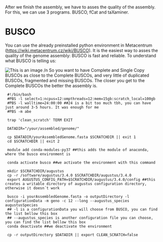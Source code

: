 After we finish the assembly, we have to asses the quality of the assembly. For this, we can use 3 programs. BUSCO, fCat and taXaminer.

# BUSCO
You can use the already preinstalled python environment in Metacentrum (https://wiki.metacentrum.cz/wiki/BUSCO). It is the easiest way to asses the quality of the genome assembly: BUSCO is fast and reliable.
To understand what BUSCO is telling us:

![This is an image](https://training.galaxyproject.org/archive/2019-12-01/topics/genome-annotation/images/busco_genome_summary.png) /n
So you want to have Complete and Single Copy BUSCOs as close to the Complete BUSCOs, and very little of duplicated BUSCOs, fragmented and missing BUSCOs. The closer you get to the Complete BUSCOs the better the assembly is. 

```
 #!/bin/bash
 #PBS -l select=1:ncpus=12:ompthreads=12:mem=15gb:scratch_local=100gb
 #PBS -l walltime=24:00:00 ##24 is a bit too much tbh, you can have just around 3-5 hours. It was enough for me
 #PBS -m abe

 trap 'clean_scratch' TERM EXIT

 DATADIR="/your/assembled/genome/"

 cp $DATADIR/yourAssembledGenome.fasta $SCRATCHDIR || exit 1
 cd $SCRATCHDIR || exit 2

 module add conda-modules-py37 ##this adds the module of anaconda, where the busco environment is

 conda activate busco ##we activate the environment with this command

 mkdir $SCRATCHDIR/augustus
 cp -r /software/augustus/3.4.0 $SCRATCHDIR/augustus/3.4.0
 export AUGUSTUS_CONFIG_PATH=$SCRATCHDIR/augustus/3.4.0/config ##this creates a writable directory of augustus configuration directory, otherwise it doesn´t work

 busco -i yourAssembledGenome.fasta -o outputDirectory -l configurationData -m geno -c 12 --long --augustus_species augustusSpecies
 ## -l is a configurationData you will choose from BUSCO, you can find the list bellow this box
 ## --augustus_species is another configuration file you can choose, you can find the list bellow this box
 conda deactivate ##we deactivate the environment

 cp -r outputDirectory $DATADIR || export CLEAN_SCRATCH=false
```
